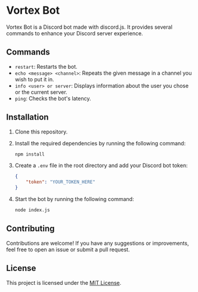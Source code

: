 # Vortex Bot

Vortex Bot is a Discord bot made with discord.js. It provides several commands to enhance your Discord server experience.

## Commands

- `restart`: Restarts the bot.
- `echo <message> <channel>`: Repeats the given message in a channel you wish to put it in.
- `info <user> or server`: Displays information about the user you chose or the current server.
- `ping`: Checks the bot's latency.

## Installation

1. Clone this repository.
2. Install the required dependencies by running the following command:

    ```markdown
    npm install
    ```

3. Create a `.env` file in the root directory and add your Discord bot token:

    ```json
    {
        "token": "YOUR_TOKEN_HERE"
    }
    ```

4. Start the bot by running the following command:

    ```markdown
    node index.js
    ```

## Contributing

Contributions are welcome! If you have any suggestions or improvements, feel free to open an issue or submit a pull request.

## License

This project is licensed under the [MIT License](LICENSE).

